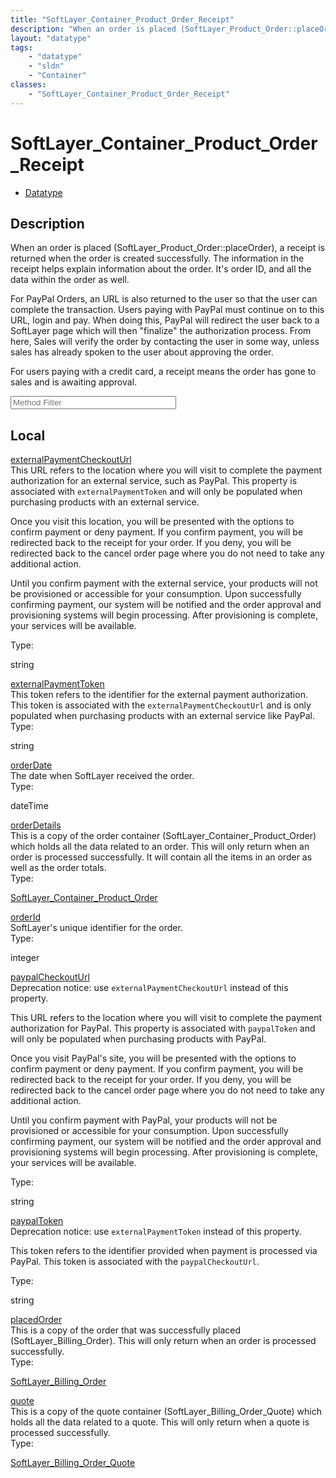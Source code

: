 ```yaml
---
title: "SoftLayer_Container_Product_Order_Receipt"
description: "When an order is placed (SoftLayer_Product_Order::placeOrder), a receipt is returned when the order is created successfu... "
layout: "datatype"
tags:
    - "datatype"
    - "sldn"
    - "Container"
classes:
    - "SoftLayer_Container_Product_Order_Receipt"
---
```


# SoftLayer_Container_Product_Order_Receipt
<div id='service-datatype'>
    <ul id='sldn-reference-tabs'>
        <li id='datatype'> <a href='/reference/datatypes/SoftLayer_Container_Product_Order_Receipt' >Datatype</a></li>
    </ul>
</div>

## Description 
When an order is placed (SoftLayer_Product_Order::placeOrder), a receipt is returned when the order is created successfully. The information in the receipt helps explain information about the order. It's order ID, and all the data within the order as well. 

For PayPal Orders, an URL is also returned to the user so that the user can complete the transaction. Users paying with PayPal must continue on to this URL, login and pay. When doing this, PayPal will redirect the user back to a SoftLayer page which will then "finalize" the authorization process. From here, Sales will verify the order by contacting the user in some way, unless sales has already spoken to the user about approving the order. 

For users paying with a credit card, a receipt means the order has gone to sales and is awaiting approval. 
<!-- Service Filer BEGIN -->
<div class="view-filters">
        <div class="clearfix">
            <div class="search-input-box">
                <input placeholder="Method Filter" onkeyup="titleSearch(inputId='prop-input', divId='properties', elementClass='prop-row')" 
                    type="text" id="prop-input" value="" size="30" maxlength="128" class="form-text">
            </div>
        </div>
</div>
<!-- Service Filer END -->

<div id="properties" class="content">
    <div id="localProperties" class="prop-content" >
        <h2>Local</h2>
                <div class='prop-row views-row'>
            <span class='views-field-title'><a href="#externalPaymentCheckoutUrl" name=externalPaymentCheckoutUrl>externalPaymentCheckoutUrl</a></span>
            <div class='views-field-body'>This URL refers to the location where you will visit to complete the payment authorization for an external service, such as PayPal. This property is associated with <code>externalPaymentToken</code> and will only be populated when purchasing products with an external service. 

Once you visit this location, you will be presented with the options to confirm payment or deny payment. If you confirm payment, you will be redirected back to the receipt for your order. If you deny, you will be redirected back to the cancel order page where you do not need to take any additional action. 

Until you confirm payment with the external service, your products will not be provisioned or accessible for your consumption. Upon successfully confirming payment, our system will be notified and the order approval and provisioning systems will begin processing. After provisioning is complete, your services will be available.  </div>
            <span class="type-label">Type:</span> <div class='type-content'><p>string</p></div>
        </div>
                <div class='prop-row views-row'>
            <span class='views-field-title'><a href="#externalPaymentToken" name=externalPaymentToken>externalPaymentToken</a></span>
            <div class='views-field-body'>This token refers to the identifier for the external payment authorization. This token is associated with the <code>externalPaymentCheckoutUrl</code> and is only populated when purchasing products with an external service like PayPal.  </div>
            <span class="type-label">Type:</span> <div class='type-content'><p>string</p></div>
        </div>
                <div class='prop-row views-row'>
            <span class='views-field-title'><a href="#orderDate" name=orderDate>orderDate</a></span>
            <div class='views-field-body'>The date when SoftLayer received the order. </div>
            <span class="type-label">Type:</span> <div class='type-content'><p>dateTime</p></div>
        </div>
                <div class='prop-row views-row'>
            <span class='views-field-title'><a href="#orderDetails" name=orderDetails>orderDetails</a></span>
            <div class='views-field-body'>This is a copy of the order container (SoftLayer_Container_Product_Order) which holds all the data related to an order. This will only return when an order is processed successfully. It will contain all the items in an order as well as the order totals.  </div>
            <span class="type-label">Type:</span> <div class='type-content'><p><a href='/reference/datatypes/SoftLayer_Container_Product_Order'>SoftLayer_Container_Product_Order </a></p></div>
        </div>
                <div class='prop-row views-row'>
            <span class='views-field-title'><a href="#orderId" name=orderId>orderId</a></span>
            <div class='views-field-body'>SoftLayer's unique identifier for the order. </div>
            <span class="type-label">Type:</span> <div class='type-content'><p>integer</p></div>
        </div>
                <div class='prop-row views-row'>
            <span class='views-field-title'><a href="#paypalCheckoutUrl" name=paypalCheckoutUrl>paypalCheckoutUrl</a></span>
            <div class='views-field-body'>Deprecation notice: use <code>externalPaymentCheckoutUrl</code> instead of this property. 

This URL refers to the location where you will visit to complete the payment authorization for PayPal. This property is associated with <code>paypalToken</code> and will only be populated when purchasing products with PayPal. 

Once you visit PayPal's site, you will be presented with the options to confirm payment or deny payment. If you confirm payment, you will be redirected back to the receipt for your order. If you deny, you will be redirected back to the cancel order page where you do not need to take any additional action. 

Until you confirm payment with PayPal, your products will not be provisioned or accessible for your consumption. Upon successfully confirming payment, our system will be notified and the order approval and provisioning systems will begin processing. After provisioning is complete, your services will be available.  </div>
            <span class="type-label">Type:</span> <div class='type-content'><p>string</p></div>
        </div>
                <div class='prop-row views-row'>
            <span class='views-field-title'><a href="#paypalToken" name=paypalToken>paypalToken</a></span>
            <div class='views-field-body'>Deprecation notice: use <code>externalPaymentToken</code> instead of this property. 

This token refers to the identifier provided when payment is processed via PayPal. This token is associated with the <code>paypalCheckoutUrl</code>.  </div>
            <span class="type-label">Type:</span> <div class='type-content'><p>string</p></div>
        </div>
                <div class='prop-row views-row'>
            <span class='views-field-title'><a href="#placedOrder" name=placedOrder>placedOrder</a></span>
            <div class='views-field-body'>This is a copy of the order that was successfully placed (SoftLayer_Billing_Order). This will only return when an order is processed successfully.  </div>
            <span class="type-label">Type:</span> <div class='type-content'><p><a href='/reference/datatypes/SoftLayer_Billing_Order'>SoftLayer_Billing_Order </a></p></div>
        </div>
                <div class='prop-row views-row'>
            <span class='views-field-title'><a href="#quote" name=quote>quote</a></span>
            <div class='views-field-body'>This is a copy of the quote container (SoftLayer_Billing_Order_Quote) which holds all the data related to a quote. This will only return when a quote is processed successfully.  </div>
            <span class="type-label">Type:</span> <div class='type-content'><p><a href='/reference/datatypes/SoftLayer_Billing_Order_Quote'>SoftLayer_Billing_Order_Quote </a></p></div>
        </div>
            </div>
    </div>


